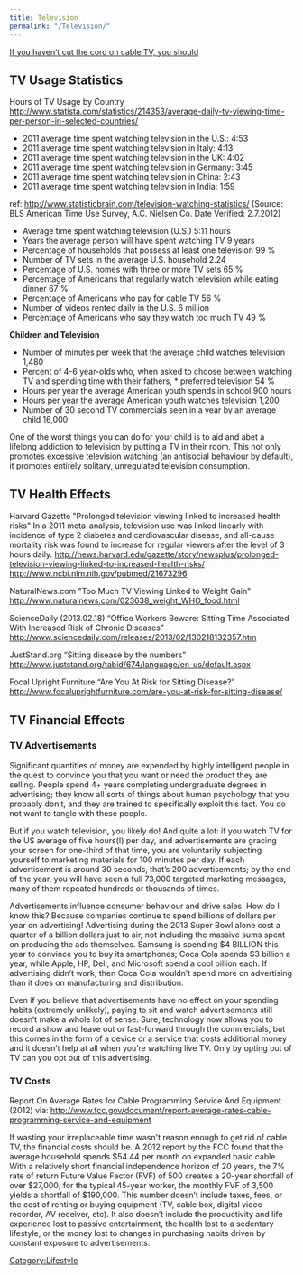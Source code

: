 ```yaml
---
title: Television
permalink: "/Television/"
---
```


[If you haven’t cut the cord on cable TV, you should](http://www.marketwatch.com/story/if-you-havent-cut-the-cord-on-cable-tv-you-should-2014-06-24)

TV Usage Statistics
-------------------

Hours of TV Usage by Country <http://www.statista.com/statistics/214353/average-daily-tv-viewing-time-per-person-in-selected-countries/>

-   2011 average time spent watching television in the U.S.: 4:53
-   2011 average time spent watching television in Italy: 4:13
-   2011 average time spent watching television in the UK: 4:02
-   2011 average time spent watching television in Germany: 3:45
-   2011 average time spent watching television in China: 2:43
-   2011 average time spent watching television in India: 1:59

ref: <http://www.statisticbrain.com/television-watching-statistics/> (Source: BLS American Time Use Survey, A.C. Nielsen Co. Date Verified: 2.7.2012)

-   Average time spent watching television (U.S.) 5:11 hours
-   Years the average person will have spent watching TV 9 years
-   Percentage of households that possess at least one television 99 %
-   Number of TV sets in the average U.S. household 2.24
-   Percentage of U.S. homes with three or more TV sets 65 %
-   Percentage of Americans that regularly watch television while eating dinner 67 %
-   Percentage of Americans who pay for cable TV 56 %
-   Number of videos rented daily in the U.S. 6 million
-   Percentage of Americans who say they watch too much TV 49 %

**Children and Television**

-   Number of minutes per week that the average child watches television 1,480
-   Percent of 4-6 year-olds who, when asked to choose between watching TV and spending time with their fathers, \* preferred television 54 %
-   Hours per year the average American youth spends in school 900 hours
-   Hours per year the average American youth watches television 1,200
-   Number of 30 second TV commercials seen in a year by an average child 16,000

One of the worst things you can do for your child is to aid and abet a lifelong addiction to television by putting a TV in their room. This not only promotes excessive television watching (an antisocial behaviour by default), it promotes entirely solitary, unregulated television consumption.

TV Health Effects
-----------------

Harvard Gazette "Prolonged television viewing linked to increased health risks" In a 2011 meta-analysis, television use was linked linearly with incidence of type 2 diabetes and cardiovascular disease, and all-cause mortality risk was found to increase for regular viewers after the level of 3 hours daily. <http://news.harvard.edu/gazette/story/newsplus/prolonged-television-viewing-linked-to-increased-health-risks/> <http://www.ncbi.nlm.nih.gov/pubmed/21673296>

NaturalNews.com "Too Much TV Viewing Linked to Weight Gain" <http://www.naturalnews.com/023638_weight_WHO_food.html>

ScienceDaily (2013.02.18) “Office Workers Beware: Sitting Time Associated With Increased Risk of Chronic Diseases” <http://www.sciencedaily.com/releases/2013/02/130218132357.htm>

JustStand.org “Sitting disease by the numbers” <http://www.juststand.org/tabid/674/language/en-us/default.aspx>

Focal Upright Furniture “Are You At Risk for Sitting Disease?” <http://www.focaluprightfurniture.com/are-you-at-risk-for-sitting-disease/>

TV Financial Effects
--------------------

### TV Advertisements

Significant quantities of money are expended by highly intelligent people in the quest to convince you that you want or need the product they are selling. People spend 4+ years completing undergraduate degrees in advertising; they know all sorts of things about human psychology that you probably don’t, and they are trained to specifically exploit this fact. You do not want to tangle with these people.

But if you watch television, you likely do! And quite a lot: if you watch TV for the US average of five hours(!) per day, and advertisements are gracing your screen for one-third of that time, you are voluntarily subjecting yourself to marketing materials for 100 minutes per day. If each advertisement is around 30 seconds, that’s 200 advertisements; by the end of the year, you will have seen a full 73,000 targeted marketing messages, many of them repeated hundreds or thousands of times.

Advertisements influence consumer behaviour and drive sales. How do I know this? Because companies continue to spend billions of dollars per year on advertising! Advertising during the 2013 Super Bowl alone cost a quarter of a billion dollars just to air, not including the massive sums spent on producing the ads themselves. Samsung is spending $4 BILLION this year to convince you to buy its smartphones; Coca Cola spends $3 billion a year, while Apple, HP, Dell, and Microsoft spend a cool billion each. If advertising didn’t work, then Coca Cola wouldn’t spend more on advertising than it does on manufacturing and distribution.

Even if you believe that advertisements have no effect on your spending habits (extremely unlikely), paying to sit and watch advertisements still doesn’t make a whole lot of sense. Sure, technology now allows you to record a show and leave out or fast-forward through the commercials, but this comes in the form of a device or a service that costs additional money and it doesn’t help at all when you’re watching live TV. Only by opting out of TV can you opt out of this advertising.

### TV Costs

Report On Average Rates for Cable Programming Service And Equipment (2012) via: <http://www.fcc.gov/document/report-average-rates-cable-programming-service-and-equipment>

If wasting your irreplaceable time wasn't reason enough to get rid of cable TV, the financial costs should be. A 2012 report by the FCC found that the average household spends $54.44 per month on expanded basic cable. With a relatively short financial independence horizon of 20 years, the 7% rate of return Future Value Factor (FVF) of 500 creates a 20-year shortfall of over $27,000; for the typical 45-year worker, the monthly FVF of 3,500 yields a shortfall of $190,000. This number doesn’t include taxes, fees, or the cost of renting or buying equipment (TV, cable box, digital video recorder, AV receiver, etc). It also doesn’t include the productivity and life experience lost to passive entertainment, the health lost to a sedentary lifestyle, or the money lost to changes in purchasing habits driven by constant exposure to advertisements.

[Category:Lifestyle](/Category:Lifestyle "wikilink")